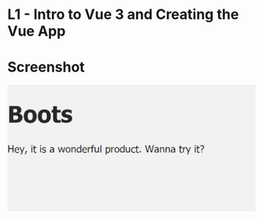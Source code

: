 # L1 - Intro to Vue 3 and Creating the Vue App

# Screenshot

![alt text](https://github.com/AyushGupta51379/Web_Development/blob/master/Learning_Vue_js/vue_mastery/intro_to_vue3/L1/Screenshot.PNG)
